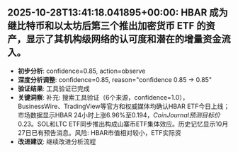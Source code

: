 
## 2025-10-28T13:41:18.041895+00:00: HBAR 成为继比特币和以太坊后第三个推出加密货币 ETF 的资产，显示了其机构级网络的认可度和潜在的增量资金流入。
- **初步分析**: confidence=0.85, action=observe
- **深度分析调整**: confidence=0.85, reason="confidence 0.85 → 0.85"
- **验证结果**: 工具验证已完成
- **关键洞察**: 补充: 搜索工具验证（6个来源，confidence=1.0），BusinessWire、TradingView等官方和权威媒体均确认HBAR ETF今日上线；市场数据显示HBAR 24小时上涨6.96%至$0.194，CoinJournal预测目标价$0.23。SOL和LTC ETF同步推出构成山寨币ETF集体效应。历史记忆显示10月27日已有预告消息。风险: HBAR市值相对较小，ETF实际资
- **改进建议**: 继续改进分析流程

